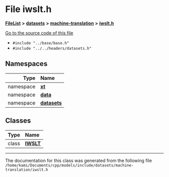 

# File iwslt.h



[**FileList**](files.md) **>** [**datasets**](dir_29ff4802398ba4a572b958e731c7adb4.md) **>** [**machine-translation**](dir_91ef7b38e4721f67f17b6805785cb95a.md) **>** [**iwslt.h**](iwslt_8h.md)

[Go to the source code of this file](iwslt_8h_source.md)



* `#include "../base/base.h"`
* `#include "../../headers/datasets.h"`













## Namespaces

| Type | Name |
| ---: | :--- |
| namespace | [**xt**](namespacext.md) <br> |
| namespace | [**data**](namespacext_1_1data.md) <br> |
| namespace | [**datasets**](namespacext_1_1data_1_1datasets.md) <br> |


## Classes

| Type | Name |
| ---: | :--- |
| class | [**IWSLT**](classxt_1_1data_1_1datasets_1_1IWSLT.md) <br> |



















































------------------------------
The documentation for this class was generated from the following file `/home/kami/Documents/cpp/models/include/datasets/machine-translation/iwslt.h`

